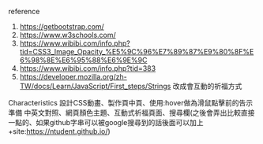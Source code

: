 reference
1. https://getbootstrap.com/
2. https://www.w3schools.com/
3. https://www.wibibi.com/info.php?tid=CSS3_Image_Opacity_%E5%9C%96%E7%89%87%E9%80%8F%E6%98%8E%E6%95%88%E6%9E%9C
4. https://www.wibibi.com/info.php?tid=383
5. https://developer.mozilla.org/zh-TW/docs/Learn/JavaScript/First_steps/Strings
改成會互動的祈福方式

Characteristics
設計CSS動畫、製作頁中頁、使用:hover做為滑鼠點擊前的告示準備
中英文對照、網頁顏色主題、互動式祈福頁面、搜尋欄(之後會弄出比較直接一點的、如果github字串可以被google搜尋到的話後面可以加上+site:https://ntudent.github.io/)

